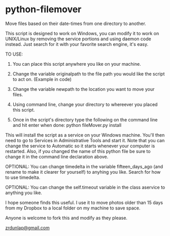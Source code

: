 python-filemover
================

Move files based on their date-times from one directory to another.

This script is designed to work on Windows, you can modify it to work on UNIX/Linux by removing the service portions
and using daemon code instead. Just search for it with your favorite search engine, it's easy. 

TO USE:

1. You can place this script anywhere you like on your machine.

2. Change the variable originalpath to the file path you would like the script to act on. (Example in code)

3. Change the variable newpath to the location you want to move your files.

4. Using command line, change your directory to whereever you placed this script.

5. Once in the script's directory type the following on the command line and hit enter when done:
  python fileMover.py install
  
  This will install the script as a service on your Windows machine. You'll then need to go to Services in 
  Administrative Tools and start it. Note that you can change the service to Automatic so it starts whenever your
  computer is restarted. Also, if you changed the name of this python file be sure to change it in the command line
  declaration above.

OPTIONAL: You can change timedelta in the variable fifteen_days_ago
  (and rename to make it clearer for yourself) to anyhing you like. Search for how to use timedelta.

OPTIONAL: You can change the self.timeout variable in the class aservice to anything you like. 

I hope someone finds this useful. I use it to move photos older than 15 days from my Dropbox to a local folder on my 
machine to save space.

Anyone is welcome to fork this and modify as they please.

zrdunlap@gmail.com
